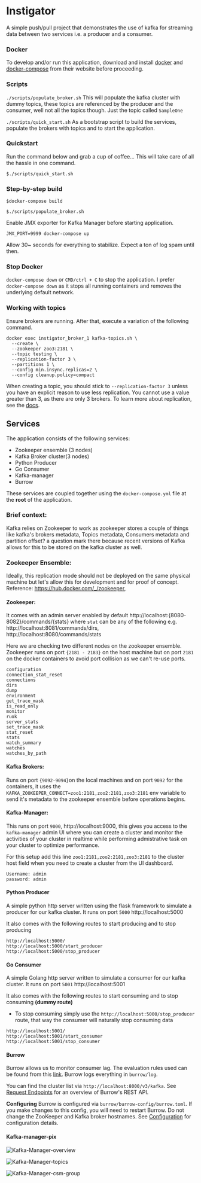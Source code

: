# Instigator
A simple push/pull project that demonstrates the use of kafka for streaming data between two services i.e. a producer and a consumer.

### Docker
To develop and/or run this application, download and install [docker](https://www.docker.com/get-started) and [docker-compose](https://docs.docker.com/compose/install/) from their website before proceeding.

### Scripts
`./scripts/populate_broker.sh`
This will populate the kafka cluster with dummy topics, these topics are referenced by the producer and the consumer, well not all the topics though. Just the topic called `SampleOne`

`./scripts/quick_start.sh`
As a bootstrap script to build the services, populate the brokers with topics and to start the application.


### Quickstart
Run the command below and grab a cup  of coffee... This will take care of all the hassle in one command.

```
$./scripts/quick_start.sh
```

### Step-by-step build

```
$docker-compose build
```
```
$./scripts/populate_broker.sh
```

Enable JMX exporter for Kafka Manager before starting application.
```
JMX_PORT=9999 docker-compose up
```

Allow 30~ seconds for everything to stabilize. Expect a ton of log spam until then.


### Stop Docker
`docker-compose down` or `CMD/ctrl + C` to stop the application.
I prefer `docker-compose down` as it stops all running containers and removes the underlying default network.



### Working with topics
Ensure brokers are running. After that, execute a variation of the following command.
```
docker exec instigator_broker_1 kafka-topics.sh \
  --create \
  --zookeeper zoo3:2181 \
  --topic testing \
  --replication-factor 3 \
  --partitions 1 \
  --config min.insync.replicas=2 \
  --config cleanup.policy=compact
```

When creating a topic, you should stick to `--replication-factor 3` unless you have an explicit
reason to use less replication. You cannot use a value greater than 3, as there are only 3 brokers.
To learn more about replication, see the [docs](https://kafka.apache.org/documentation/#replication).


## Services

The application consists of the following services:

- Zookeeper ensemble (3 nodes)
- Kafka Broker cluster(3 nodes)
- Python Producer
- Go Consumer
- Kafka-manager
- Burrow

These services are coupled together using the `docker-compose.yml` file at the **root** of the application.

### Brief context:
Kafka relies on Zookeeper to work as zookeeper stores a couple of things like kafka's brokers metadata, Topics metadata, Consumers metadata and partition offset? a question mark there because recent versions of Kafka allows for this to be stored on the kafka cluster as well.

### Zookeeper Ensemble:
Ideally, this replication mode should not be deployed on the same physical machine but let's allow this for development and for proof of concept.
Reference: https://hub.docker.com/_/zookeeper,


#### Zookeeper:
It comes with an admin server enabled by default
http://localhost:{8080-8082}/commands/{stats} where `stat` can be any of the following
e.g. http://localhost:8081/commands/dirs, http://localhost:8080/commands/stats

Here we are checking two different nodes on the zookeeper ensemble. Zookeeper runs on port `{2181 - 2183}` on the host machine but on port `2181` on the docker containers to avoid port collision as we can't re-use ports.

```
configuration
connection_stat_reset
connections
dirs
dump
environment
get_trace_mask
is_read_only
monitor
ruok
server_stats
set_trace_mask
stat_reset
stats
watch_summary
watches
watches_by_path
```

#### Kafka Brokers:
Runs on port `{9092-9094}`on the local machines and on port `9092` for the containers, it uses the `KAFKA_ZOOKEEPER_CONNECT=zoo1:2181,zoo2:2181,zoo3:2181` env variable to send it's metadata to the zookeeper ensemble before operations begins.

#### Kafka-Manager:
This runs on port `9000`, http://localhost:9000, this gives you access to the `kafka-manager` admin UI where you can create a cluster and monitor the activities of your cluster in realtime while performing admistrative task on your cluster to optimize performance.

For this setup add this line `zoo1:2181,zoo2:2181,zoo3:2181` to the cluster host field when you need to create a cluster from the UI dashboard.
```
Username: admin
password: admin
```

#### Python Producer
 A simple python http server written using the flask framework to simulate a producer for our kafka cluster. It runs on port `5000` http://localhost:5000

It also comes with the following routes to start producing and to stop producing
```
http://localhost:5000/
http://localhost:5000/start_producer
http://localhost:5000/stop_producer
```

#### Go Consumer
 A simple Golang http server written to simulate a consumer for our kafka cluster. It runs on port `5001` http://localhost:5001

It also comes with the following routes to start consuming and to stop consuming **(dummy route)**
- To stop consuming simply use the `http://localhost:5000/stop_producer` route, that way the consumer will naturally stop consuming data

```
http://localhost:5001/
http://localhost:5001/start_consumer
http://localhost:5001/stop_consumer
```

#### Burrow
Burrow allows us to monitor consumer lag. The evaluation rules used can be found from this [link](https://github.com/linkedin/Burrow/wiki/Consumer-Lag-Evaluation-Rules). Burrow logs everything in `burrow/log`.

You can find the cluster list via `http://localhost:8000/v3/kafka`. See [Request Endpoints](https://github.com/linkedin/Burrow/wiki/HTTP-Endpoint#request-endpoints) for an overview
of Burrow's REST API.

**Configuring**
Burrow is configured via `burrow/burrow-config/burrow.toml`. If you make changes to this config,
you will need to restart Burrow. Do not change the ZooKeeper and Kafka broker hostnames. See
[Configuration](https://github.com/linkedin/Burrow/wiki/Configuration) for configuration details.


#### Kafka-manager-pix

![Kafka-Manager-overview](overview.png)

![Kafka-Manager-topics](topics.png)

![Kafka-Manager-csm-group](consumer_group.png)

